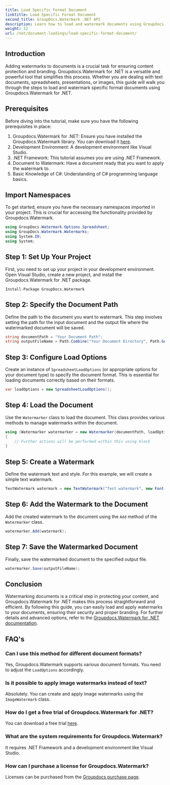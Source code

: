 ```yaml
---
title: Load Specific Format Document
linktitle: Load Specific Format Document
second_title: GroupDocs.Watermark .NET API
description: Learn how to load and watermark documents using Groupdocs.Watermark for .NET with this step-by-step guide. Protect and brand your content effortlessly.
weight: 12
url: /net/document-loadings/load-specific-format-document/
---
```

## Introduction
Adding watermarks to documents is a crucial task for ensuring content protection and branding. Groupdocs.Watermark for .NET is a versatile and powerful tool that simplifies this process. Whether you are dealing with text documents, spreadsheets, presentations, or images, this guide will walk you through the steps to load and watermark specific format documents using Groupdocs.Watermark for .NET.
## Prerequisites
Before diving into the tutorial, make sure you have the following prerequisites in place:
1. Groupdocs.Watermark for .NET: Ensure you have installed the Groupdocs.Watermark library. You can download it [here](https://releases.groupdocs.com/Watermark/net/).
2. Development Environment: A development environment like Visual Studio.
3. .NET Framework: This tutorial assumes you are using .NET Framework.
4. Document to Watermark: Have a document ready that you want to apply the watermark to.
5. Basic Knowledge of C#: Understanding of C# programming language basics.

## Import Namespaces
To get started, ensure you have the necessary namespaces imported in your project. This is crucial for accessing the functionality provided by Groupdocs.Watermark.
```csharp
using GroupDocs.Watermark.Options.Spreadsheet;
using GroupDocs.Watermark.Watermarks;
using System.IO;
using System;
```

## Step 1: Set Up Your Project
First, you need to set up your project in your development environment. Open Visual Studio, create a new project, and install the Groupdocs.Watermark for .NET package.
```shell
Install-Package GroupDocs.Watermark
```
## Step 2: Specify the Document Path
Define the path to the document you want to watermark. This step involves setting the path for the input document and the output file where the watermarked document will be saved.
```csharp
string documentPath = "Your Document Path";
string outputFileName = Path.Combine("Your Document Directory", Path.GetFileName(documentPath));
```
## Step 3: Configure Load Options
Create an instance of `SpreadsheetLoadOptions` (or appropriate options for your document type) to specify the document format. This is essential for loading documents correctly based on their formats.
```csharp
var loadOptions = new SpreadsheetLoadOptions();
```
## Step 4: Load the Document
Use the `Watermarker` class to load the document. This class provides various methods to manage watermarks within the document.
```csharp
using (Watermarker watermarker = new Watermarker(documentPath, loadOptions))
{
    // Further actions will be performed within this using block
}
```
## Step 5: Create a Watermark
Define the watermark text and style. For this example, we will create a simple text watermark.
```csharp
TextWatermark watermark = new TextWatermark("Test watermark", new Font("Arial", 12));
```
## Step 6: Add the Watermark to the Document
Add the created watermark to the document using the `Add` method of the `Watermarker` class.
```csharp
watermarker.Add(watermark);
```
## Step 7: Save the Watermarked Document
Finally, save the watermarked document to the specified output file.
```csharp
watermarker.Save(outputFileName);
```

## Conclusion
Watermarking documents is a critical step in protecting your content, and Groupdocs.Watermark for .NET makes this process straightforward and efficient. By following this guide, you can easily load and apply watermarks to your documents, ensuring their security and proper branding. For further details and advanced options, refer to the [Groupdocs.Watermark for .NET documentation](https://tutorials.groupdocs.com/Watermark/net/).
## FAQ's
### Can I use this method for different document formats?
Yes, Groupdocs.Watermark supports various document formats. You need to adjust the `LoadOptions` accordingly.
### Is it possible to apply image watermarks instead of text?
Absolutely. You can create and apply image watermarks using the `ImageWatermark` class.
### How do I get a free trial of Groupdocs.Watermark for .NET?
You can download a free trial [here](https://releases.groupdocs.com/).
### What are the system requirements for Groupdocs.Watermark?
It requires .NET Framework and a development environment like Visual Studio.
### How can I purchase a license for Groupdocs.Watermark?
Licenses can be purchased from the [Groupdocs purchase page](https://purchase.groupdocs.com/buy).
